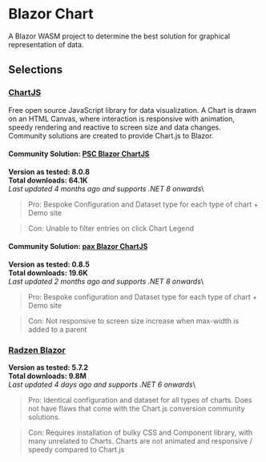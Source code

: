 # Blazor Chart
A Blazor WASM project to determine the best solution for graphical representation of data.

## Selections

### [ChartJS](https://www.chartjs.org/)
Free open source JavaScript library for data visualization. 
A Chart is drawn on an HTML Canvas, where interaction is responsive with animation, speedy rendering and reactive to screen size and data changes.
Community solutions are created to provide Chart.js to Blazor.

#### Community Solution: [PSC Blazor ChartJS](https://www.nuget.org/packages/PSC.Blazor.Components.Chartjs)
**Version as tested: 8.0.8**\
**Total downloads: 64.1K**\
*Last updated 4 months ago and supports .NET 8 onwards*\

> Pro: Bespoke Configuration and Dataset type for each type of chart + Demo site

> Con: Unable to filter entries on click Chart Legend

#### Community Solution: [pax Blazor ChartJS](https://www.nuget.org/packages/pax.BlazorChartJs)
**Version as tested: 0.8.5**\
**Total downloads: 19.6K**\
*Last updated 2 months ago and supports .NET 8 onwards*\

> Pro: Bespoke configuration and Dataset type for each type of chart + Demo site

> Con: Not responsive to screen size increase when max-width is added to a parent

### [Radzen Blazor](https://www.nuget.org/packages/Radzen.Blazor)
**Version as tested: 5.7.2**\
**Total downloads: 9.8M**\
*Last updated 4 days ago and supports .NET 6 onwards*\

> Pro: Identical configuration and dataset for all types of charts. Does not have flaws that come with the Chart.js conversion community solutions.

> Con: Requires installation of bulky CSS and Component library, with many unrelated to Charts. Charts are not animated and responsive / speedy compared to Chart.js

